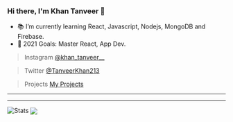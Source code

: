 ### Hi there, I'm Khan Tanveer 👋

- 📚 I’m currently learning React, Javascript, Nodejs, MongoDB and Firebase.
- 🥅 2021 Goals: Master React, App Dev.


>Instagram <a href="https://www.instagram.com/khan_tanveer__/" target="_blank">@khan_tanveer__</a>

>Twitter <a href="https://twitter.com/TanveerKhan213" target="_blank">@TanveerKhan213</a>

>Projects <a href="https://tanveer-projects.web.app" target="_blank">My Projects</a>
<hr>
<hr>

<img src="https://github-readme-stats.vercel.app/api?username=khantanveer7&&show_icons=true&title_color=ffffff&icon_color=bb2acf&text_color=daf7dc&bg_color=151515" alt="Stats">

<a href="https://github.com/khantanveer7">
  <img align="center" src="https://github-readme-stats.vercel.app/api/top-langs/?username=khantanveer7&theme=light&hide_langs_below=1" />
</a>


